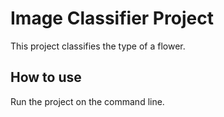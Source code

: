 # Image Classifier Project

This project classifies the type of a flower.

## How to use

Run the project on the command line.